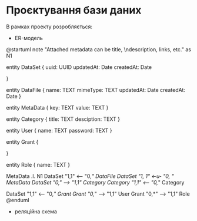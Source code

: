 # Проєктування бази даних

В рамках проекту розробляється: 

- ER-модель

@startuml
note "Attached metadata can be title, \ndescription, links, etc." as N1

entity DataSet {
    uuid: UUID
    updatedAt: Date
    createdAt: Date
  
  }
  
  entity DataFile {
    name: TEXT
    mimeType: TEXT
    updatedAt: Date
    createdAt: Date
  }

  entity MetaData {
    key: TEXT
    value: TEXT
  }

  entity Category {
    title: TEXT
    desciption: TEXT
  }
  
  entity User {
    name: TEXT
    password: TEXT
  }
  
  entity Grant {

  }

  entity Role {
    name: TEXT
  }

  MetaData .l. N1
  DataSet "1,1" <-- "0,*" DataFile
  DataSet "1, 1" <-u- "0, *" MetaData
  DataSet "0,*" --> "1,1" Category
  Category "1,1" <-- "0,*" Category
  
  DataSet "1,1" <-- "0,*" Grant
  Grant "0,*" --> "1,1" User 
  Grant "0,*" --> "1,1" Role
@enduml

- реляційна схема


